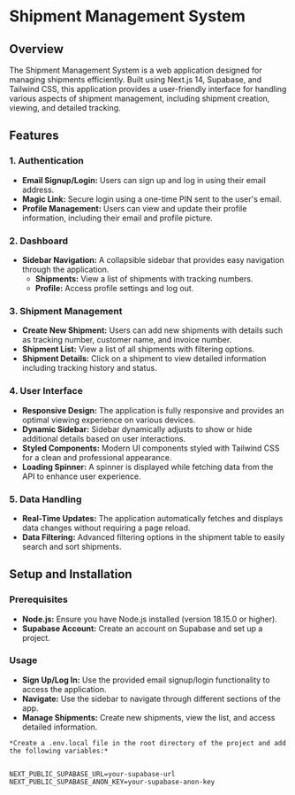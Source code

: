 # Shipment Management System

## Overview

The Shipment Management System is a web application designed for managing shipments efficiently. Built using Next.js 14, Supabase, and Tailwind CSS, this application provides a user-friendly interface for handling various aspects of shipment management, including shipment creation, viewing, and detailed tracking.

## Features

### 1. **Authentication**
- **Email Signup/Login:** Users can sign up and log in using their email address.
- **Magic Link:** Secure login using a one-time PIN sent to the user's email.
- **Profile Management:** Users can view and update their profile information, including their email and profile picture.

### 2. **Dashboard**
- **Sidebar Navigation:** A collapsible sidebar that provides easy navigation through the application.
  - **Shipments:** View a list of shipments with tracking numbers.
  - **Profile:** Access profile settings and log out.

### 3. **Shipment Management**
- **Create New Shipment:** Users can add new shipments with details such as tracking number, customer name, and invoice number.
- **Shipment List:** View a list of all shipments with filtering options.
- **Shipment Details:** Click on a shipment to view detailed information including tracking history and status.

### 4. **User Interface**
- **Responsive Design:** The application is fully responsive and provides an optimal viewing experience on various devices.
- **Dynamic Sidebar:** Sidebar dynamically adjusts to show or hide additional details based on user interactions.
- **Styled Components:** Modern UI components styled with Tailwind CSS for a clean and professional appearance.
- **Loading Spinner:** A spinner is displayed while fetching data from the API to enhance user experience.

### 5. **Data Handling**
- **Real-Time Updates:** The application automatically fetches and displays data changes without requiring a page reload.
- **Data Filtering:** Advanced filtering options in the shipment table to easily search and sort shipments.

## Setup and Installation

### Prerequisites

- **Node.js:** Ensure you have Node.js installed (version 18.15.0 or higher).
- **Supabase Account:** Create an account on Supabase and set up a project.
### Usage
- **Sign Up/Log In:** Use the provided email signup/login functionality to access the application.
- **Navigate:** Use the sidebar to navigate through different sections of the app.
- **Manage Shipments:** Create new shipments, view the list, and access detailed information.
```
*Create a .env.local file in the root directory of the project and add the following variables:*


NEXT_PUBLIC_SUPABASE_URL=your-supabase-url
NEXT_PUBLIC_SUPABASE_ANON_KEY=your-supabase-anon-key
```
